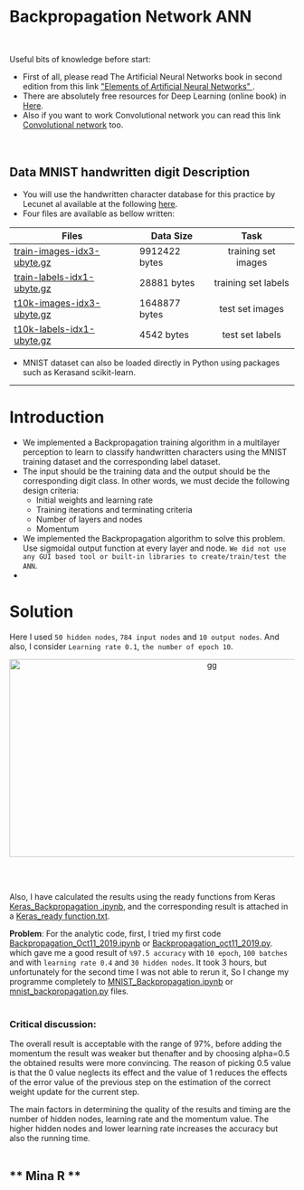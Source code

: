 # Backpropagation Network ANN
<br />

Useful bits of knowledge before start:
+ First of all, please read The Artificial Neural Networks book in second edition from this link ["Elements of Artificial Neural Networks" ](https://www.academia.edu/23714658/Elements_of_Artificial_Neural_Networks). 
+ There are absolutely free resources for Deep Learning (online book) in [Here](http://neuralnetworksanddeeplearning.com/chap1.html).
+  Also if you want to work Convolutional network you can read this link [Convolutional network](https://ujjwalkarn.me/2016/08/11/intuitive-explanation-convnets/) too. 
<br /><br /><br />


## Data MNIST handwritten digit Description

+ You will use the handwritten character database for this practice by Lecunet al available at the following [here](https://github.com/Mina-Rahmanian/Backpropagation-Network-ANN/blob/main/MNIST%20handwritten%20digit%20database%2C%20Yann%20LeCun%2C%20Corinna%20Cortes%20an.pdf).
+ Four files are available as bellow written:

| Files                     | Data Size   | Task                               | 
| --------------------------|-------|:----------------------------------:|
|[train-images-idx3-ubyte.gz](https://github.com/Mina-Rahmanian/Backpropagation-Network-ANN/blob/main/train-images-idx3-ubyte.gz) | 9912422 bytes  | training set images                   |
|[train-labels-idx1-ubyte.gz](https://github.com/Mina-Rahmanian/Backpropagation-Network-ANN/blob/main/train-labels-idx1-ubyte.gz)               | 28881 bytes  | training set labels         | 
|[t10k-images-idx3-ubyte.gz](https://github.com/Mina-Rahmanian/Backpropagation-Network-ANN/blob/main/t10k-images-idx3-ubyte.gz)               | 1648877 bytes  | test set images |
|[t10k-labels-idx1-ubyte.gz](https://github.com/Mina-Rahmanian/Backpropagation-Network-ANN/blob/main/t10k-labels-idx1-ubyte.gz)  |   4542 bytes   |   test set labels                             |<br /><br />


+ MNIST dataset can also be loaded directly in Python using packages such as Kerasand scikit-learn.<br />

-----------------------------------------------------------------------------------------------------

# Introduction

+ We implemented a Backpropagation training algorithm in a multilayer perception to learn to classify handwritten characters using the MNIST training dataset and the corresponding label dataset.
+ The input should be the training data and the output should be the corresponding digit class. In other words, we must decide the following design criteria: <br />
  - Initial weights and learning rate
  - Training iterations and terminating criteria
  - Number of layers and nodes
  - Momentum
+ We implemented the Backpropagation algorithm to solve this problem. Use sigmoidal output function at every layer and node. ``We did not use any GUI based tool or built-in libraries to create/train/test the ANN``.
+ 


# Solution


Here I used ``50 hidden nodes``, ``784 input nodes`` and ``10 output nodes``. And also, I consider ``Learning rate 0.1``, ``the number of epoch 10``.


<p align="center">
<img width="700" height="350" alt="gg" src="https://user-images.githubusercontent.com/71558720/104351744-c8e1b580-54d3-11eb-9cc1-dcd2f7e79706.PNG">
<p align="center"><br /><br />

Also, I have calculated the results using the ready functions from Keras [Keras_Backpropagation .ipynb](https://github.com/Mina-Rahmanian/Backpropagation-Network-ANN/blob/main/Keras_Backpropagation%20.ipynb), and the corresponding result is attached in a [Keras_ready function.txt](https://github.com/Mina-Rahmanian/Backpropagation-Network-ANN/blob/main/keras-%20ready%20function.txt).<br />


**Problem**: For the analytic code, first, I tried my first code [Backpropagation_Oct11_2019.ipynb](https://github.com/Mina-Rahmanian/Backpropagation-Network-ANN/blob/main/Backpropagation_Oct11_2019.ipynb) or [Backpropagation_oct11_2019.py](https://github.com/Mina-Rahmanian/Backpropagation-Network-ANN/blob/main/Backpropagation_oct11_2019.py). which gave me a good result of ``%97.5 accuracy`` with ``10 epoch``, ``100 batches`` and with ``learning rate 0.4`` and ``30 hidden nodes``. It took 3 hours, but unfortunately for the second time I was not able to rerun it, So I change my programme completely to [MNIST_Backpropagation.ipynb](https://github.com/Mina-Rahmanian/Backpropagation-Network-ANN/blob/main/MNIST_Backpropagation.ipynb) or  [mnist_backpropagation.py](https://github.com/Mina-Rahmanian/Backpropagation-Network-ANN/blob/main/mnist_backpropagation.py) files. <br /><br />




### Critical discussion:


The overall result is acceptable with the range of 97%, before adding the momentum the result was weaker but thenafter and by choosing alpha=0.5 the obtained results were more convincing. The reason of picking 0.5 value is that the 0 value neglects its effect and the value of 1 reduces the effects of the error value of the previous step on the estimation of the correct weight update for the current step.

The main factors in determining the quality of the results and timing are the number of hidden nodes, learning rate and the momentum value. The higher hidden nodes and lower learning rate increases the accuracy but also the running time.<br /><br />




## ** Mina R **






